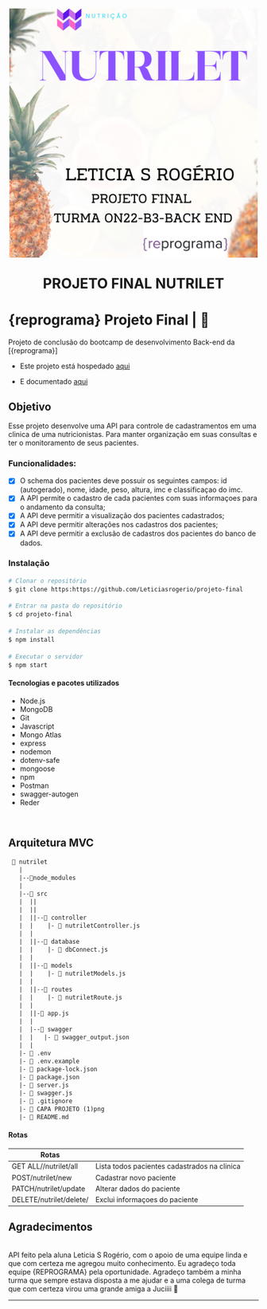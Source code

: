 <h1 align="center">
  <img src="material/CAPA PROJETO (1).png" alt="cada projeto nutrilet" width="500">

  </br> 

  <p align="center">PROJETO FINAL NUTRILET<p>
</h1>

#  {reprograma} Projeto Final | :seedling:
Projeto de conclusão do bootcamp de desenvolvimento Back-end da [{reprograma}]
- Este projeto está hospedado [aqui](https://nutrilet.onrender.com/) 

- E documentado [aqui](http://localhost:3365/minha-rota-de-documentacao/)

## Objetivo
Esse projeto desenvolve uma API  para controle de cadastramentos em uma clinica de uma nutricionistas. Para manter organização em suas consultas e ter o monitoramento de seus pacientes. 

### Funcionalidades:

- [x] O schema dos pacientes deve possuir os seguintes campos: id (autogerado), nome, idade, peso, altura, imc e classificaçao do imc.
- [x] A API permite o cadastro de cada pacientes com suas informaçoes para o andamento da consulta;
- [x] A API deve permitir a visualização dos pacientes cadastrados;
- [x] A API deve permitir alterações nos cadastros dos pacientes;
- [x] A API deve permitir a exclusão de cadastros dos pacientes do banco de dados.

### Instalação

```bash
# Clonar o repositório
$ git clone https:https://github.com/Leticiasrogerio/projeto-final

# Entrar na pasta do repositório
$ cd projeto-final

# Instalar as dependências
$ npm install

# Executar o servidor
$ npm start

```


#### Tecnologias e pacotes utilizados
- Node.js
- MongoDB
- Git
- Javascript
- Mongo Atlas
- express
- nodemon
- dotenv-safe
- mongoose
- npm
- Postman
- swagger-autogen
- Reder


</br>

## <b> Arquitetura MVC </b>

```
 📁 nutrilet
   |
   |--📁node_modules    
   |      
   |--📁 src
   |  ||
   |  ||
   |  ||--📁 controller
   |  |    |- 📄 nutriletController.js
   |  |
   |  ||--📁 database
   |  |    |- 📄 dbConnect.js
   |  |
   |  ||--📁 models
   |  |    |- 📄 nutriletModels.js
   |  |
   |  ||--📁 routes
   |  |    |- 📄 nutriletRoute.js
   |  |
   |  ||-📄 app.js
   |  |
   |  |--📁 swagger
   |  |   |- 📄 swagger_output.json
   |  |
   |- 📄 .env
   |- 📄 .env.example
   |- 📄 package-lock.json
   |- 📄 package.json
   |- 📑 server.js
   |- 📄 swagger.js
   |- 📄 .gitignore
   |- 📄 CAPA PROJETO (1)png
   |- 📄 README.md

```
#### Rotas

|Rotas                                   |                                                    | 
| ---------------------------------------| -------------------------------------------------- | 
| GET ALL//nutrilet/all                  | Lista todos pacientes cadastrados na clinica       |
| POST/nutrilet/new                      | Cadastrar novo paciente                            |
| PATCH/nutrilet/update                  | Alterar dados do paciente                          |
| DELETE/nutrilet/delete/                | Exclui informaçoes do paciente                     |

  ## <b> Agradecimentos </b>
</br>
API feito pela aluna Leticia S Rogério, com o apoio de uma equipe linda e que com certeza me agregou muito conhecimento. Eu agradeço toda equipe {REPROGRAMA} pela oportunidade.
Agradeço também a minha turma que sempre estava disposta a me ajudar e a uma colega de turma que com certeza virou uma grande amiga a Juciiii 💜


------------





